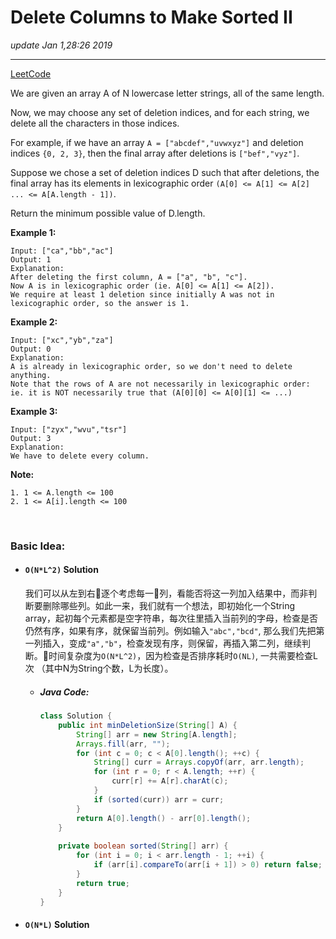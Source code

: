 # Delete Columns to Make Sorted II
_update Jan 1,28:26 2019_

---
[LeetCode](https://leetcode.com/problems/delete-columns-to-make-sorted-ii/)

We are given an array A of N lowercase letter strings, all of the same length.

Now, we may choose any set of deletion indices, and for each string, we delete all the characters in those indices.

For example, if we have an array `A = ["abcdef","uvwxyz"]` and deletion indices `{0, 2, 3}`, then the final array after deletions is `["bef","vyz"]`.

Suppose we chose a set of deletion indices D such that after deletions, the final array has its elements in lexicographic order `(A[0] <= A[1] <= A[2] ... <= A[A.length - 1])`.

Return the minimum possible value of D.length.

 
**Example 1:**

    Input: ["ca","bb","ac"]
    Output: 1
    Explanation: 
    After deleting the first column, A = ["a", "b", "c"].
    Now A is in lexicographic order (ie. A[0] <= A[1] <= A[2]).
    We require at least 1 deletion since initially A was not in lexicographic order, so the answer is 1.

**Example 2:**

    Input: ["xc","yb","za"]
    Output: 0
    Explanation: 
    A is already in lexicographic order, so we don't need to delete anything.
    Note that the rows of A are not necessarily in lexicographic order:
    ie. it is NOT necessarily true that (A[0][0] <= A[0][1] <= ...)

**Example 3:**

    Input: ["zyx","wvu","tsr"]
    Output: 3
    Explanation: 
    We have to delete every column.
 

**Note:**

    1. 1 <= A.length <= 100
    2. 1 <= A[i].length <= 100

<br/>

### Basic Idea:
* #### `O(N*L^2)` Solution
  我们可以从左到右逐个考虑每一列，看能否将这一列加入结果中，而非判断要删除哪些列。如此一来，我们就有一个想法，即初始化一个String array，起初每个元素都是空字符串，每次往里插入当前列的字母，检查是否仍然有序，如果有序，就保留当前列。例如输入`"abc","bcd"`, 那么我们先把第一列插入，变成`"a","b"`，检查发现有序，则保留，再插入第二列，继续判断。时间复杂度为`O(N*L^2)`，因为检查是否排序耗时`O(NL)`, 一共需要检查L次 （其中N为String个数，L为长度）。

  * ##### Java Code:
    ```java
    class Solution {
        public int minDeletionSize(String[] A) {
            String[] arr = new String[A.length];
            Arrays.fill(arr, "");
            for (int c = 0; c < A[0].length(); ++c) {
                String[] curr = Arrays.copyOf(arr, arr.length);
                for (int r = 0; r < A.length; ++r) {
                    curr[r] += A[r].charAt(c);
                }
                if (sorted(curr)) arr = curr;
            }
            return A[0].length() - arr[0].length();
        }
        
        private boolean sorted(String[] arr) {
            for (int i = 0; i < arr.length - 1; ++i) {
                if (arr[i].compareTo(arr[i + 1]) > 0) return false;
            }
            return true;
        }
    }
    ```

* #### `O(N*L)` Solution
